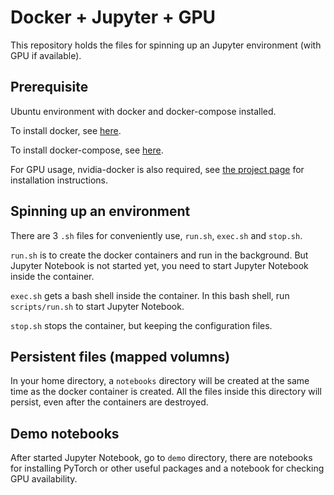 # Docker + Jupyter + GPU

This repository holds the files for spinning up an Jupyter environment (with GPU if available).

## Prerequisite

Ubuntu environment with docker and docker-compose installed.

To install docker, see [here](https://docs.docker.com/install/linux/docker-ce/ubuntu/#install-using-the-convenience-script).

To install docker-compose, see [here](https://github.com/docker/compose/releases).

For GPU usage, nvidia-docker is also required, see [the project page](https://github.com/NVIDIA/nvidia-docker) for installation instructions.

## Spinning up an environment

There are 3 `.sh` files for conveniently use, `run.sh`, `exec.sh` and `stop.sh`.

`run.sh` is to create the docker containers and run in the background. But Jupyter Notebook is not started yet, you need to start Jupyter Notebook inside the container.

`exec.sh` gets a bash shell inside the container. In this bash shell, run `scripts/run.sh` to start Jupyter Notebook.

`stop.sh` stops the container, but keeping the configuration files.

## Persistent files (mapped volumns)

In your home directory, a `notebooks` directory will be created at the same time as the docker container is created. All the files inside this directory will persist, even after the containers are destroyed.

## Demo notebooks

After started Jupyter Notebook, go to `demo` directory, there are notebooks for installing PyTorch or other useful packages and a notebook for checking GPU availability.
